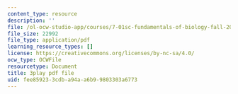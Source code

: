 ```yaml
---
content_type: resource
description: ''
file: /ol-ocw-studio-app/courses/7-01sc-fundamentals-of-biology-fall-2011/fee859233cdba94aa6b99803303a6773_MqNq9S1_Ct8.pdf
file_size: 22992
file_type: application/pdf
learning_resource_types: []
license: https://creativecommons.org/licenses/by-nc-sa/4.0/
ocw_type: OCWFile
resourcetype: Document
title: 3play pdf file
uid: fee85923-3cdb-a94a-a6b9-9803303a6773
---
```

